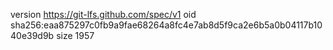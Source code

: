 version https://git-lfs.github.com/spec/v1
oid sha256:eaa875297c0fb9a9fae68264a8fc4e7ab8d5f9ca2e6b5a0b04117b1040e39d9b
size 1957

